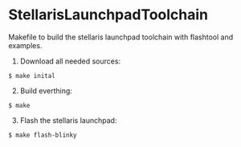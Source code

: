 # StellarisLaunchpadToolchain
Makefile to build the stellaris launchpad toolchain with flashtool and examples.

1. Download all needed sources:

`$ make inital`
    
2. Build everthing:

`$ make`

3. Flash the stellaris launchpad:

`$ make flash-blinky`
